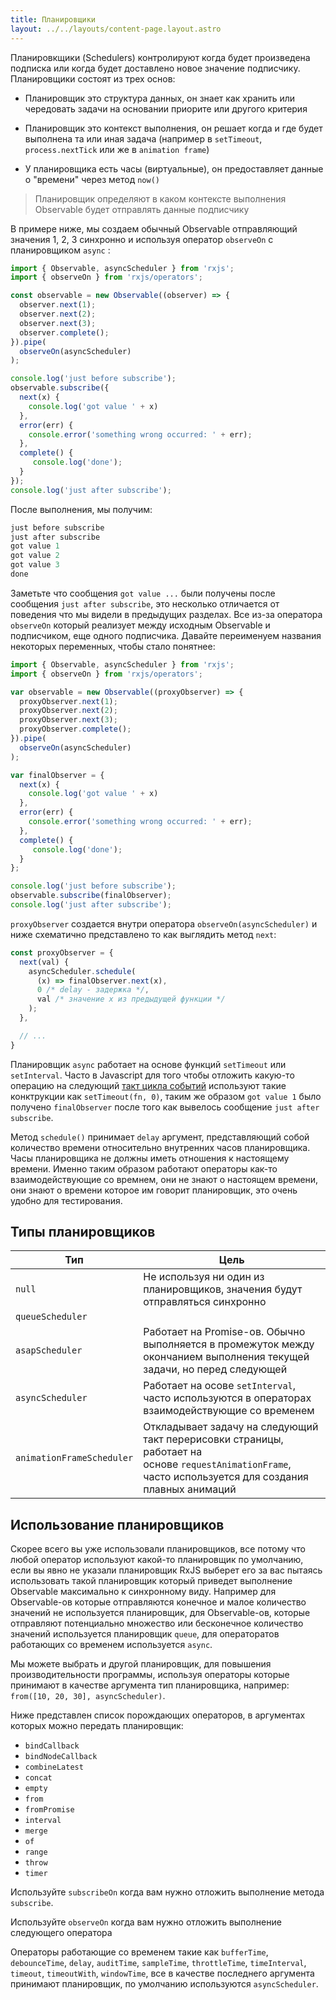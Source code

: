 ```yaml
---
title: Планировщики
layout: ../../layouts/content-page.layout.astro
---
```


Планировкщики (Schedulers) контролируют когда будет произведена подписка или когда будет доставлено новое значение подписчику. Планировщики состоят из трех основ:

- Планировщик это структура данных, он знает как хранить или чередовать задачи на основании приорите или другого критерия

- Планировщик это контекст выполнения, он решает когда и где будет выполнена та или иная задача (например в `setTimeout`, `process.nextTick` или же в `animation frame`)

- У планировщика есть часы (виртуальные), он предоставляет данные о "времени" через метод `now()`

> Планировщик определяют в каком контексте выполнения Observable будет отправлять данные подписчику

В примере ниже, мы создаем обычный Observable отправляющий значения 1, 2, 3 синхронно и используя оператор `observeOn` с планировщиком `async` :

```typescript
import { Observable, asyncScheduler } from 'rxjs';
import { observeOn } from 'rxjs/operators';

const observable = new Observable((observer) => {
  observer.next(1);
  observer.next(2);
  observer.next(3);
  observer.complete();
}).pipe(
  observeOn(asyncScheduler)
);

console.log('just before subscribe');
observable.subscribe({
  next(x) {
    console.log('got value ' + x)
  },
  error(err) {
    console.error('something wrong occurred: ' + err);
  },
  complete() {
     console.log('done');
  }
});
console.log('just after subscribe');
```

После выполнения, мы получим:

```js
just before subscribe
just after subscribe
got value 1
got value 2
got value 3
done
```

Заметьте что сообщения `got value ...` были получены после сообщения `just after subscribe`, это несколько отличается от поведения что мы видели в предыдущих разделах. Все из-за оператора `observeOn` который реализует между исходным Observable и подписчиком, еще одного подписчика. Давайте переименуем названия некоторых переменных, чтобы стало понятнее:

```typescript
import { Observable, asyncScheduler } from 'rxjs';
import { observeOn } from 'rxjs/operators';

var observable = new Observable((proxyObserver) => {
  proxyObserver.next(1);
  proxyObserver.next(2);
  proxyObserver.next(3);
  proxyObserver.complete();
}).pipe(
  observeOn(asyncScheduler)
);

var finalObserver = {
  next(x) {
    console.log('got value ' + x)
  },
  error(err) {
    console.error('something wrong occurred: ' + err);
  },
  complete() {
     console.log('done');
  }
};

console.log('just before subscribe');
observable.subscribe(finalObserver);
console.log('just after subscribe');
```

`proxyObserver` создается внутри оператора `observeOn(asyncScheduler)` и ниже схематично представлено то как выглядить метод `next`:

```typescript
const proxyObserver = {
  next(val) {
    asyncScheduler.schedule(
      (x) => finalObserver.next(x),
      0 /* delay - задержка */,
      val /* значение x из предыдущей функции */
    );
  },

  // ...
}
```

Планировщик `async` работает на основе функций `setTimeout` или `setInterval`. Часто в Javascript для того чтобы отложить какую-то операцию на следующий [такт цикла событий](https://youtu.be/8cV4ZvHXQL4) используют такие конктрукции как `setTimeout(fn, 0)`, таким же образом `got value 1` было получено `finalObserver` после того как вывелось сообщение `just after subscribe`.

Метод `schedule()` принимает `delay` аргумент, представляющий собой количество времени относительно внутренних часов планировщика.  Часы планировщика не должны иметь отношения к настоящему времени. Именно таким образом работают операторы как-то взаимодействующие со времнем, они не знают о настоящем времени, они знают о времени которое им говорит планировщик, это очень удобно для тестирования.

## Типы планировщиков

| Тип                       | Цель                                                                                                                                                    |
| ------------------------- | ------------------------------------------------------------------------------------------------------------------------------------------------------- |
| `null`                    | Не используя ни один из планировщиков, значения будут отправляться синхронно                                                                            |
| `queueScheduler`          |                                                                                                                                                         |
| `asapScheduler`           | Работает на Promise-ов. Обычно выполняется в промежуток между окончанием выполнения текущей задачи, но перед следующей                                  |
| `asyncScheduler`          | Работает на осове `setInterval`, часто используются в операторах взаимодействующие со временем                                                          |
| `animationFrameScheduler` | Откладывает задачу на следующий такт перерисовки страницы, работает на основе `requestAnimationFrame`, часто используется для создания плавных анимаций |

## Использование планировщиков

Скорее всего вы уже использовали планировщиков, все потому что любой оператор используют какой-то планировщик по умолчанию, если вы явно не указали планировщик RxJS выберет его за вас пытаясь использовать такой планировщик который приведет выполнение Observable максимально к синхронному виду. Например для Observable-ов которые отправляются конечное и малое количество значений не используется планировщик, для Observable-ов, которые отправляют потенциально множество или бесконечное количество значений используется планировщик `queue`, для операторатов работающих со временем используется `async`.

Мы можете выбрать и другой планировщик, для повышения производительности программы, используя операторы которые принимают в качестве аргумента тип планировщика, например:  `from([10, 20, 30], asyncScheduler)`.

Ниже представлен список порождающих операторов, в аргументах которых можно передать планировщик:

- `bindCallback`
- `bindNodeCallback`
- `combineLatest`
- `concat`
- `empty`
- `from`
- `fromPromise`
- `interval`
- `merge`
- `of`
- `range`
- `throw`
- `timer`

Используйте `subscribeOn` когда вам нужно отложить выполнение метода `subscribe`.

Используйте `observeOn` когда вам нужно отложить выполнение следующего оператора

Операторы работающие со временем такие как `bufferTime`, `debounceTime`, `delay`, `auditTime`, `sampleTime`, `throttleTime`, `timeInterval`, `timeout`, `timeoutWith`, `windowTime`, все в качестве последнего аргумента принимают планировщик, по умолчанию используются `asyncScheduler`.
